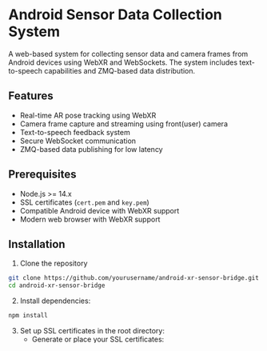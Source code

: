 # Android Sensor Data Collection System

A web-based system for collecting sensor data and camera frames from Android devices using WebXR and WebSockets. The system includes text-to-speech capabilities and ZMQ-based data distribution.

## Features
- Real-time AR pose tracking using WebXR
- Camera frame capture and streaming using front(user) camera
- Text-to-speech feedback system
- Secure WebSocket communication
- ZMQ-based data publishing for low latency

## Prerequisites

- Node.js >= 14.x
- SSL certificates (`cert.pem` and `key.pem`)
- Compatible Android device with WebXR support
- Modern web browser with WebXR support

## Installation
1. Clone the repository
```bash
git clone https://github.com/yourusername/android-xr-sensor-bridge.git
cd android-xr-sensor-bridge
```
2. Install dependencies:
```bash
npm install
```

3. Set up SSL certificates in the root directory:
    - Generate or place your SSL certificates:
        - `cert.pem` - SSL certificate
        - `key.pem` - Private key

## Usage
1. Start the server:

```bash
node server.js
```

2. Access the web interface:
   - Open `https://localhost:4004` on your Android device
   - Accept camera and AR permissions when prompted
   - Click "Start" to begin data collection


## Data Format

The system transmits data in the following JSON format:

```json
{
  "timestamp": 1234567890,
  "pose": {
    "position": {"x": 0.0, "y": 0.0, "z": 0.0},
    "orientation": {"x": 0.0, "y": 0.0, "z": 0.0, "w": 1.0}
  },
  "camera": "base64_encoded_jpeg"
}
```

### Testing
Test the data flow using receiver.py:
```bash
python3 test/receiver.py
```

and TTS using:
```bash
python3 test/tts_sender.py
```

## Troubleshooting

- Ensure SSL certificates are valid
- Check if ports 4000, 5556, and 5557 are available
- Verify Android device supports WebXR

## Contributing

I'm actively seeking community support to enhance this project's efficiency and expand its capabilities. If you're interested in contributing, whether it's through optimizing the real-time data processing, adding new sensor capabilities, or improving documentation, your help would be greatly appreciated.